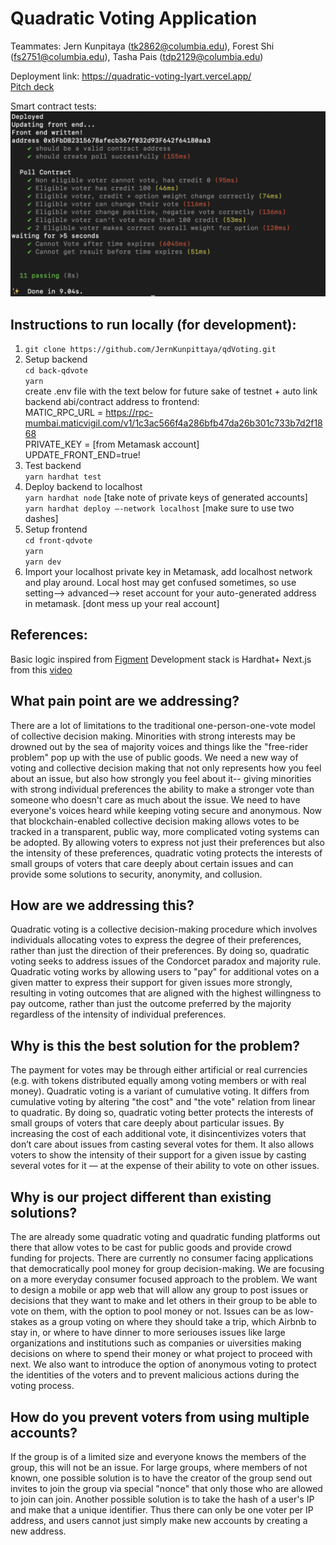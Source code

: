 # Quadratic Voting Application 
Teammates: Jern Kunpitaya (tk2862@columbia.edu), Forest Shi (fs2751@columbia.edu), Tasha Pais (tdp2129@columbia.edu)

Deployment link: https://quadratic-voting-lyart.vercel.app/ <br>
[Pitch deck](https://drive.google.com/file/d/1LU-ehyBrtnmpiXlgzYoBJ8swEkatdVtM/view?usp=share_link)

Smart contract tests:
![My Image](testcases_pic.png)

## Instructions to run locally (for development):

1. `git clone https://github.com/JernKunpittaya/qdVoting.git` <br>
2. Setup backend <br>
  `cd back-qdvote` <br>
  `yarn` <br>
  create .env file with the text below for future sake of testnet + auto link backend abi/contract address to frontend: <br>
  MATIC_RPC_URL = https://rpc-mumbai.maticvigil.com/v1/1c3ac566f4a286bfb47da26b301c733b7d2f1868 <br>
  PRIVATE_KEY = [from Metamask account] <br>
  UPDATE_FRONT_END=true! <br>
 3. Test backend <br>
  `yarn hardhat test` <br>
 4. Deploy backend to localhost <br>
  `yarn hardhat node` [take note of private keys of generated accounts] <br>
  `yarn hardhat deploy —-network localhost` [make sure to use two dashes] <br>
 5. Setup frontend <br>
  `cd front-qdvote` <br>
  `yarn` <br>
  `yarn dev` <br>
  6. Import your localhost private key in Metamask, add localhost network and play around. Local host may get confused sometimes, so use setting--> advanced--> reset account for your auto-generated address in metamask. [dont mess up your real account]

## References:
Basic logic inspired from [Figment](https://learn.figment.io/tutorials/build-a-quadratic-voting-dapp)
Development stack is Hardhat+ Next.js from this [video](https://www.youtube.com/watch?v=gyMwXuJrbJQ&t=63666s&ab_channel=freeCodeCamp.org)

## What pain point are we addressing?

There are a lot of limitations to the traditional one-person-one-vote model of collective decision making. Minorities with strong interests may be drowned out by the sea of majority voices and things like the "free-rider problem" pop up with the use of public goods. We need a new way of voting and collective decision making that not only represents how you feel about an issue, but also how strongly you feel about it-- giving minorities with strong individual preferences the ability to make a stronger vote than someone who doesn't care as much about the issue. We need to have everyone's voices heard while keeping voting secure and anonymous. Now that blockchain-enabled collective decision making allows votes to be tracked in a transparent, public way, more complicated voting systems can be adopted. By allowing voters to express not just their preferences but also the intensity of these preferences, quadratic voting protects the interests of small groups of voters that care deeply about certain issues and can provide some solutions to security, anonymity, and collusion.

## How are we addressing this?

Quadratic voting is a collective decision-making procedure which involves individuals allocating votes to express the degree of their preferences, rather than just the direction of their preferences. By doing so, quadratic voting seeks to address issues of the Condorcet paradox and majority rule. Quadratic voting works by allowing users to "pay" for additional votes on a given matter to express their support for given issues more strongly, resulting in voting outcomes that are aligned with the highest willingness to pay outcome, rather than just the outcome preferred by the majority regardless of the intensity of individual preferences.

## Why is this the best solution for the problem?

The payment for votes may be through either artificial or real currencies (e.g. with tokens distributed equally among voting members or with real money). Quadratic voting is a variant of cumulative voting. It differs from cumulative voting by altering "the cost" and "the vote" relation from linear to quadratic. By doing so, quadratic voting better protects the interests of small groups of voters that care deeply about particular issues. By increasing the cost of each additional vote, it disincentivizes voters that don’t care about issues from casting several votes for them. It also allows voters to show the intensity of their support for a given issue by casting several votes for it — at the expense of their ability to vote on other issues.

## Why is our project different than existing solutions?

The are already some quadratic voting and quadratic funding platforms out there that allow votes to be cast for public goods and provide crowd funding for projects. There are currently no consumer facing applications that democratically pool money for group decision-making. We are focusing on a more everyday consumer focused approach to the problem. We want to design a mobile or app web that will allow any group to post issues or decisions that they want to make and let others in their group to be able to vote on them, with the option to pool money or not. Issues can be as low-stakes as a group voting on where they should take a trip, which Airbnb to stay in, or where to have dinner to more seriouses issues like large organizations and institutions such as companies or uiversities making decisions on where to spend their money or what project to proceed with next. We also want to introduce the option of anonymous voting to protect the identities of the voters and to prevent malicious actions during the voting process.

## How do you prevent voters from using multiple accounts?

If the group is of a limited size and everyone knows the members of the group, this will not be an issue. For large groups, where members of not known, one possible solution is to have the creator of the group send out invites to join the group via special "nonce" that only those who are allowed to join can join. Another possible solution is to take the hash of a user's IP and make that a unique identifier. Thus there can only be one voter per IP address, and users cannot just simply make new accounts by creating a new address.
